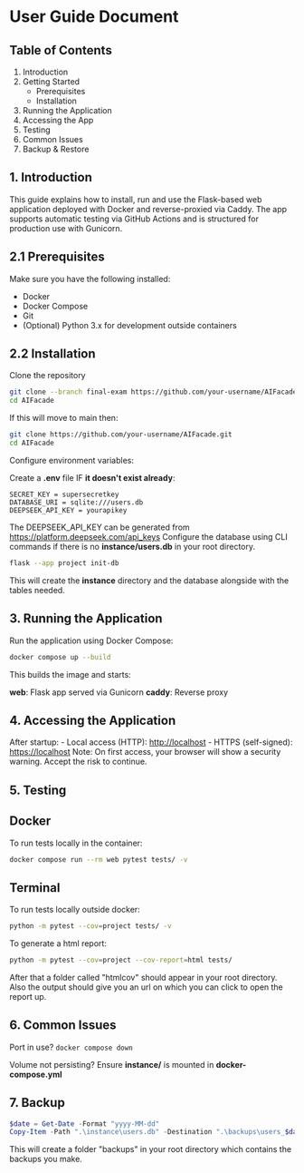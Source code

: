 # User Guide Document

## Table of Contents

1. Introduction
2. Getting Started
    - Prerequisites
    - Installation
3. Running the Application
4. Accessing the App
5. Testing
6. Common Issues
7. Backup & Restore

## 1. Introduction

This guide explains how to install, run and use the Flask-based web application deployed with Docker and reverse-proxied via Caddy. The app supports automatic testing via GitHub Actions and is structured for production use with Gunicorn.

## 2.1 Prerequisites

Make sure you have the following installed:

- Docker
- Docker Compose
- Git
- (Optional) Python 3.x for development outside containers

## 2.2 Installation

Clone the repository

```sh
git clone --branch final-exam https://github.com/your-username/AIFacade.git
cd AIFacade
```

If this will move to main then:

```sh
git clone https://github.com/your-username/AIFacade.git
cd AIFacade
```

Configure environment variables:

Create a __.env__ file IF __it doesn't exist already__:

```env
SECRET_KEY = supersecretkey
DATABASE_URI = sqlite:///users.db
DEEPSEEK_API_KEY = yourapikey
```

The DEEPSEEK_API_KEY can be generated from <https://platform.deepseek.com/api_keys>
Configure the database using CLI commands if there is no __instance/users.db__ in your root directory.

```sh
flask --app project init-db
```

This will create the __instance__ directory and the database alongside with the tables needed.

## 3. Running the Application

Run the application using Docker Compose:

```sh
docker compose up --build
```

This builds the image and starts:

__web__: Flask app served via Gunicorn
__caddy__: Reverse proxy

## 4. Accessing the Application

After startup:
    - Local access (HTTP): <http://localhost>
    - HTTPS (self-signed): <https://localhost>
Note: On first access, your browser will show a security warning. Accept the risk to continue.

## 5. Testing

## Docker

To run tests locally in the container:

```sh
docker compose run --rm web pytest tests/ -v
```

## Terminal

To run tests locally outside docker:

```sh
python -m pytest --cov=project tests/ -v
```

To generate a html report:

```sh
python -m pytest --cov=project --cov-report=html tests/
```

After that a folder called "htmlcov" should appear in your root directory. Also the output should give you an url on which you can click to open the report up.

## 6. Common Issues

Port in use?
```docker compose down```

Volume not persisting?
Ensure __instance/__ is mounted in __docker-compose.yml__

## 7. Backup

```powershell
$date = Get-Date -Format "yyyy-MM-dd"
Copy-Item -Path ".\instance\users.db" -Destination ".\backups\users_$date.db"
```

This will create a folder "backups" in your root directory which contains the backups you make.
